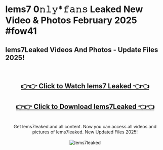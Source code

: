 # lems7 0𝚗𝚕𝚢*𝚏𝚊𝚗𝚜 Leaked New Video & Photos February 2025 #fow41

<h2>lems7Leaked Videos And Photos - Update Files 2025!</h2>
<br>
<div align="center">
<h2><a href="https://mediaupload.pro?title=lems7&ref=11F" rel="nofollow">👉👉 Click to Watch lems7 Leaked 👈👈</a></h2>
<h2><a href="https://mediaupload.pro?title=lems7&ref=11F" rel="nofollow">👉👉 Click to Download lems7Leaked 👈👈</a></h2>
<br>
Get lems7leaked and all content. Now you can access all videos and pictures of lems7leaked. New Updated Files 2025!
<br>
<br>
<a href="https://mediaupload.pro?title=lems7&ref=11F" rel="nofollow" data-target="animated-image.originalLink"><img src="https://i.ibb.co/Gkj2r4b/banner.png" alt="lems7leaked" style="max-width: 100%; display: inline-block;" data-target="animated-image.originalImage"></a>
</div>
<br>

